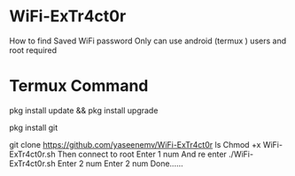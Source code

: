 # WiFi-ExTr4ct0r
How to find Saved WiFi password  Only can use android (termux ) users and root required

# Termux Command

pkg install update && pkg install upgrade

pkg install git

git clone https://github.com/yaseenemv/WiFi-ExTr4ct0r
ls
Chmod +x WiFi-ExTr4ct0r.sh
Then connect to root Enter 1 num
And re enter ./WiFi-ExTr4ct0r.sh
Enter 2 num
Enter 2 num
Done......



